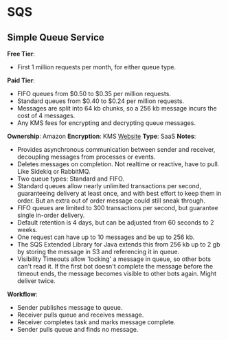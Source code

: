 # SQS

## Simple Queue Service
**Free Tier**:

- First 1 million requests per month, for either queue type.

**Paid Tier**:

- FIFO queues from $0.50 to $0.35 per million requests.
- Standard queues from $0.40 to $0.24 per million requests.
- Messages are split into 64 kb chunks, so a 256 kb message incurs the cost of 4 messages.
- Any KMS fees for encrypting and decrypting queue messages.

**Ownership**: Amazon
**Encryption**: KMS
[Website](https://aws.amazon.com/sqs/)
**Type**: SaaS
**Notes**:

- Provides asynchronous communication between sender and receiver, decoupling messages from processes or events.
- Deletes messages on completion. Not realtime or reactive, have to pull. Like Sidekiq or RabbitMQ.
- Two queue types: Standard and FIFO.
- Standard queues allow nearly unlimited transactions per second, guaranteeing delivery at least once, and with best effort to keep them in order. But an extra out of order message could still sneak through.
- FIFO queues are limited to 300 transactions per second, but guarantee single in-order delivery.
- Default retention is 4 days, but can be adjusted from 60 seconds to 2 weeks.
- One request can have up to 10 messages and be up to 256 kb.
- The SQS Extended Library for Java extends this from 256 kb up to 2 gb by storing the message in S3 and referencing it in queue.
- Visibility Timeouts allow 'locking' a message in queue, so other bots can't read it. If the first bot doesn't complete the message before the timeout ends, the message becomes visible to other bots again. Might deliver twice.

**Workflow**:

- Sender publishes message to queue.
- Receiver pulls queue and receives message.
- Receiver completes task and marks message complete.
- Sender pulls queue and finds no message.
